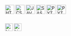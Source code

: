 

<br>
<div style="display: inline_block">
   <img align="center" alt="HTML5" height="30" src="https://img.shields.io/badge/HTML5-E34F26?style=for-the-badge&logo=html5&logoColor=white">
   <img align="center" alt="CSS" height="30" src="https://img.shields.io/badge/CSS3-1572B6?style=for-the-badge&logo=css3&logoColor=white">
   <img align="center" alt="JAVASCRIPT" height="30" src="https://img.shields.io/badge/JavaScript-F7DF1E?style=for-the-badge&logo=javascript&logoColor=black">
   <img align="center" alt="SASS" height="30" src="https://img.shields.io/badge/Sass-CC6699?style=for-the-badge&logo=sass&logoColor=white">
   <img align="center" alt="PYTHON" height="30" src="https://img.shields.io/badge/Python-14354C?style=for-the-badge&logo=python&logoColor=white">
   <img align="center" alt="PYTHON" height="30" src="https://img.shields.io/badge/MySQL-00000F?style=for-the-badge&logo=mysql&logoColor=white">
</div>
<br>
<div style="display: inline_block">
   
 <a href = "mailto:delldev7@gmail.com"><img align="center" height="25" alt="Linkedin" src="https://img.shields.io/badge/Gmail-D14836?style=for-the-badge&logo=gmail&logoColor=white"></a>
 <a href = "https://www.linkedin.com/in/wendeloliveiradev/"> <img align="center" height="25" alt="Linkedin" src="https://img.shields.io/badge/LinkedIn-0077B5?style=for-the-badge&logo=linkedin&logoColor=white"></a>
 
</div>
<br>


